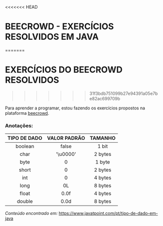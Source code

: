 <<<<<<< HEAD
# BEECROWD - EXERCÍCIOS RESOLVIDOS EM JAVA
=======
# EXERCÍCIOS DO BEECROWD RESOLVIDOS
>>>>>>> 31f3bdb751099b27e94391a05e7be82ac699709b

Para aprender a programar, estou fazendo os exercícios propostos na plataforma [beecrowd](https://www.beecrowd.com.br/judge/en/login).

### Anotações:

TIPO DE DADO | VALOR PADRÃO | TAMANHO 
:-----------:|:------------:|:-------:
boolean      | false        | 1 bit
char         | '\u0000'     | 2 bytes
byte         | 0            | 1 byte
short        | 0            | 2 bytes
int          | 0            | 4 bytes
long         | 0L           | 8 bytes
float        | 0.0f         | 4 bytes
double       | 0.0d         | 8 bytes

*Conteúdo encontrado em:* <https://www.javatpoint.com/pt/tipo-de-dado-em-java> 
